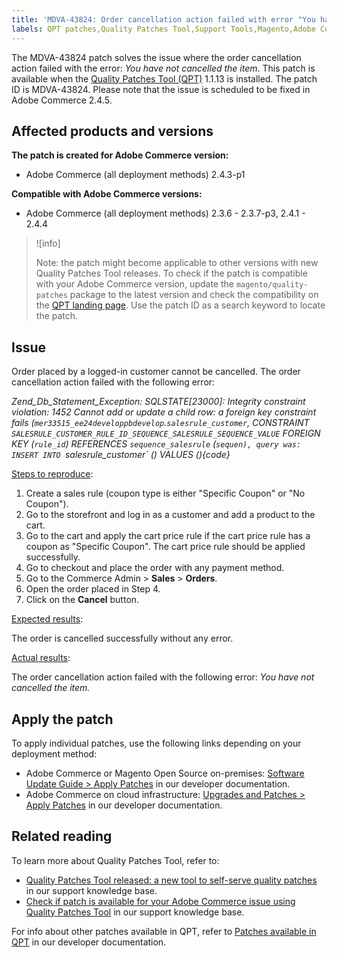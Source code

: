 ```yaml
---
title: 'MDVA-43824: Order cancellation action failed with error "You have not cancelled the item"'
labels: QPT patches,Quality Patches Tool,Support Tools,Magento,Adobe Commerce,cloud infrastructure,on-premises,QPT 1.1.13,Order cancellation,failed action,error,2.3.6,2.3.6-p1,2.3.7,2.3.7-p1,2.3.7-p2,2.3.7-p3,2.4.1,2.4.1-p1,2.4.2,2.4.2-p1,2.4.2-p2,2.4.3,2.4.3-p1,2.4.4
---
```


The MDVA-43824 patch solves the issue where the order cancellation action failed with the error: *You have not cancelled the item*. This patch is available when the [Quality Patches Tool (QPT)](https://support.magento.com/hc/en-us/articles/360047139492) 1.1.13 is installed. The patch ID is MDVA-43824. Please note that the issue is scheduled to be fixed in Adobe Commerce 2.4.5.

## Affected products and versions

**The patch is created for Adobe Commerce version:**

* Adobe Commerce (all deployment methods) 2.4.3-p1

**Compatible with Adobe Commerce versions:**

* Adobe Commerce (all deployment methods) 2.3.6 - 2.3.7-p3, 2.4.1 - 2.4.4

>![info]
>
>Note: the patch might become applicable to other versions with new Quality Patches Tool releases. To check if the patch is compatible with your Adobe Commerce version, update the `magento/quality-patches` package to the latest version and check the compatibility on the [QPT landing page](https://devdocs.magento.com/quality-patches/tool.html#patch-grid). Use the patch ID as a search keyword to locate the patch.

## Issue

Order placed by a logged-in customer cannot be cancelled. The order cancellation action failed with the following error:

*Zend_Db_Statement_Exception: SQLSTATE[23000]: Integrity constraint violation: 1452 Cannot add or update a child row: a foreign key constraint fails (`mer33515_ee24developpbdevelop`.`salesrule_customer`, CONSTRAINT `SALESRULE_CUSTOMER_RULE_ID_SEQUENCE_SALESRULE_SEQUENCE_VALUE` FOREIGN KEY (`rule_id`) REFERENCES `sequence_salesrule` (`sequen), query was: INSERT INTO `salesrule_customer` () VALUES (){code}*

<ins>Steps to reproduce</ins>:

1. Create a sales rule (coupon type is either "Specific Coupon" or "No Coupon").
1. Go to the storefront and log in as a customer and add a product to the cart.
1. Go to the cart and apply the cart price rule if the cart price rule has a coupon as "Specific Coupon". The cart price rule should be applied successfully.
1. Go to checkout and place the order with any payment method.
1. Go to the Commerce Admin > **Sales** > **Orders**.
1. Open the order placed in Step 4.
1. Click on the **Cancel** button.

<ins>Expected results</ins>:

The order is cancelled successfully without any error.

<ins>Actual results</ins>:

The order cancellation action failed with the following error: *You have not cancelled the item.*

## Apply the patch

To apply individual patches, use the following links depending on your deployment method:

* Adobe Commerce or Magento Open Source on-premises: [Software Update Guide > Apply Patches](https://devdocs.magento.com/guides/v2.4/comp-mgr/patching/mqp.html) in our developer documentation.
* Adobe Commerce on cloud infrastructure: [Upgrades and Patches > Apply Patches](https://devdocs.magento.com/cloud/project/project-patch.html) in our developer documentation.

## Related reading

To learn more about Quality Patches Tool, refer to:

* [Quality Patches Tool released: a new tool to self-serve quality patches](https://support.magento.com/hc/en-us/articles/360047139492) in our support knowledge base.
* [Check if patch is available for your Adobe Commerce issue using Quality Patches Tool](https://support.magento.com/hc/en-us/articles/360047125252) in our support knowledge base.

For info about other patches available in QPT, refer to [Patches available in QPT](https://devdocs.magento.com/quality-patches/tool.html#patch-grid) in our developer documentation.
